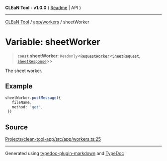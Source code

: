 **CLEaN Tool - v1.0.0** ( [Readme](../../../README.md) \| API )

***

[CLEaN Tool](../../../modules.md) / [app/workers](../README.md) / sheetWorker

# Variable: sheetWorker

> **`const`** **sheetWorker**: `Readonly`\<[`RequestWorker`](../../../types/workers/interfaces/RequestWorker.md)\<[`SheetRequest`](../../../workers/sheet/type-aliases/SheetRequest.md), [`SheetResponse`](../../../workers/sheet/type-aliases/SheetResponse.md)\>\>

The sheet worker.

## Example

```ts
sheetWorker.postMessage({
   fileName,
   method: 'get',
 })
```

## Source

[Projects/clean-tool-app/src/app/workers.ts:25](https://github.com/yuckyh/clean-tool-app/)

***

Generated using [typedoc-plugin-markdown](https://www.npmjs.com/package/typedoc-plugin-markdown) and [TypeDoc](https://typedoc.org/)
